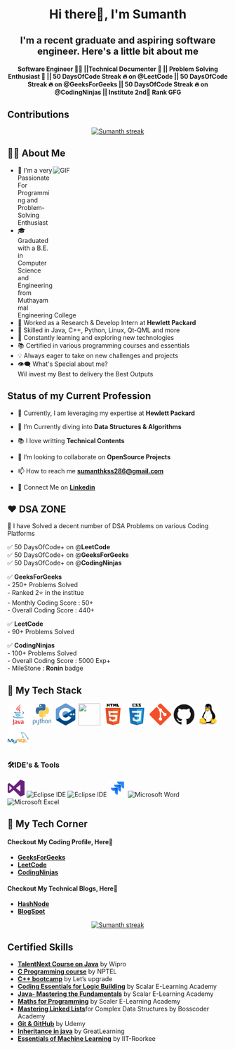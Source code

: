 
<h1 align="center">Hi there👋, I'm <b>Sumanth</b></h1>
<h2 align="center"><b>I'm a recent graduate and aspiring software engineer. Here's a little bit about me</b></h2>
<h4 align="center"><b>Software Engineer 👨‍💻 ||Technical Documenter 📖 || Problem Solving Enthusiast 🧠 || 50 DaysOfCode Streak 🔥 on @LeetCode || 50 DaysOfCode Streak 🔥 on @GeeksForGeeks || 50 DaysOfCode Streak 🔥 on @CodingNinjas || Institute 2nd🥇 Rank GFG </b>
</b></h4> 
  
## Contributions
<p align="center">
    <a href="https://https://github.com/Sumanth1523/github-readme-streak-stats">
        <img title="🔥 Get streak stats for your profile at git.io/streak-stats" alt="Sumanth streak" src="https://github-readme-streak-stats.herokuapp.com/?user=Sumanth1523&theme=black-ice&hide_border=true&stroke=0000&background=060A0CD0"/>
    </a>
</p>


## 🙋‍♂️ About Me
  <img align="right" alt="GIF" src="https://github.com/abhisheknaiidu/abhisheknaiidu/blob/master/code.gif?raw=true" width="400" height="320" />

- 🥋 I'm a very Passionate For Programming and Problem-Solving Enthusiast
- 🎓 Graduated with a B.E. in Computer Science and Engineering from Muthayammal Engineering College
- 💼 Worked as a Research & Develop Intern at **Hewlett Packard**
- 🚀 Skilled in Java, C++, Python, Linux, Qt-QML and more
- 🌱 Constantly learning and exploring new technologies
- 📚 Certified in various programming courses and essentials
- 💡 Always eager to take on new challenges and projects
- 👁‍🗨 What's Special about me? <br>
  Wil invest my Best to delivery the Best Outputs

## Status of my Current Profession

- 🔭 Currently, I am leveraging my expertise at **Hewlett Packard**
- 📘 I’m Currently diving into **Data Structures & Algorithms**
- 📚 I love writting **Technical Contents**
- 👯 I’m looking to collaborate on **OpenSource Projects**

- 📫 How to reach me **sumanthkss286@gmail.com**
- 🔗 Connect Me on [**Linkedin**](https://www.linkedin.com/in/sai-sumanth-kovuru-426792236/)

 ## ❤️ DSA ZONE 

🚀 I have Solved a decent number  of DSA Problems on various Coding Platforms <br>

✅ 50 DaysOfCode+ on @**LeetCode** <br>
✅ 50 DaysOfCode+ on @**GeeksForGeeks** <br>
✅ 50 DaysOfCode+ on @**CodingNinjas** <br> 

✅  **GeeksForGeeks** <br>
    - 250+ Problems Solved <br>
    - Ranked 2⭐ in the institue <br>
    - Monthly Coding Score : 50+ <br>
    - Overall Coding Score : 440+ <br>
    
✅  **LeetCode** <br>
    - 90+ Problems Solved <br>
   
✅  **CodingNinjas** <br>
    - 100+ Problems Solved <br>
    - Overall Coding Score : 5000 Exp+ <br>
    - MileStone : **Ronin** badge

<h2 align="left">💼 My Tech Stack</h2>

<p align="left">  
    <a> <img src="https://raw.githubusercontent.com/devicons/devicon/master/icons/java/java-original-wordmark.svg" alt="html5" width="50" height="50"/> </a>
    <a> <img src="https://raw.githubusercontent.com/devicons/devicon/master/icons/python/python-original-wordmark.svg" alt="html5" width="50" height="50"/> </a>
    <a> <img src="https://raw.githubusercontent.com/devicons/devicon/master/icons/cplusplus/cplusplus-original.svg" alt="html5" width="50" height="50"/> </a>
    <a> <img src="https://encrypted-tbn0.gstatic.com/images?q=tbn:ANd9GcQKV_YmdF_Sp085VCBA0C0L02Vqr0u4XAIKeGhC1pyCvRmtfdS6-2FN9MyU_4VUSbnhuO4&usqp=CAU" width="50" height="50"> </a>
    <a> <img src="https://raw.githubusercontent.com/devicons/devicon/master/icons/html5/html5-original-wordmark.svg" alt="HTML5" width="50" height="50"> </a>
    <a> <img src="https://raw.githubusercontent.com/devicons/devicon/master/icons/css3/css3-original-wordmark.svg" alt="CSS3" width="50" height="50"> </a>
    <a> <img src="https://raw.githubusercontent.com/devicons/devicon/master/icons/git/git-original.svg" alt="Git" width="50" height="50"> </a>
    <a> <img src="https://raw.githubusercontent.com/devicons/devicon/master/icons/github/github-original.svg" alt="GitHub" width="50" height="50"> </a>
    <a> <img src="https://raw.githubusercontent.com/devicons/devicon/master/icons/linux/linux-original.svg" alt="Linux" width="50" height="50"> </a>
    <a> <img src="https://raw.githubusercontent.com/devicons/devicon/master/icons/mysql/mysql-original-wordmark.svg" alt="MySQL" width="50" height="50"> </a>
</p>
  <h3>🛠️IDE's & Tools</h3>
  <p>
    <a> <img src="https://raw.githubusercontent.com/devicons/devicon/master/icons/visualstudio/visualstudio-plain.svg" alt="VSCode" width="40" height="40"> </a>
    <a> <img src="https://upload.wikimedia.org/wikipedia/commons/thumb/9/9c/IntelliJ_IDEA_Icon.svg/768px-IntelliJ_IDEA_Icon.svg.png" alt="Eclipse IDE" width="40" height="40"> </a>
 <a> <img src="https://miro.medium.com/v2/resize:fit:828/format:webp/1*nNTk-j2uaKhxyj3GXsYNdg.png" alt="Eclipse IDE" width="40" height="40"> </a>
 <a>  <img src="https://raw.githubusercontent.com/devicons/devicon/master/icons/jira/jira-original.svg" alt="JIRA" width="40" height="40"> </a>
<a>   <img src="https://5.imimg.com/data5/SELLER/Default/2021/8/OB/UP/SC/136014976/advance-microsoft-excel-course.png" alt="Microsoft Word" width="40" height="40"> </a>
 <a>  <img src="https://upload.wikimedia.org/wikipedia/commons/thumb/8/8d/Microsoft_Word_2013-2019_logo.svg/1200px-Microsoft_Word_2013-2019_logo.svg.png" alt="Microsoft Excel" width="40" height="40"> </a>

<h2 align="left">💼 My Tech Corner</h2>

<h4><b>Checkout My Coding Profile, Here🤝</b></h4> 
  
- [**GeeksForGeeks**](https://auth.geeksforgeeks.org/user/sumanthkss286/practice) <br>
- [**LeetCode**](https://leetcode.com/sumanthkss286/) <br>
- [**CodingNinjas**](https://www.codingninjas.com/studio/profile/Sumanth1523)<br>
<h4><b>Checkout My Technical Blogs, Here🤝</b></h4>  

- [**HashNode**](https://buildskillswithsumanth.hashnode.dev/)<br>
- [**BlogSpot**](https://buildskillswithsumanth.blogspot.com/)<br>

<p align="center">
    <a href="https://https://github.com/Sumanth1523/github-readme-streak-stats">
        <img title="🔥 Get streak stats for your profile at git.io/streak-stats" alt="Sumanth streak" src="https://github-readme-streak-stats.herokuapp.com/?user=Sumanth1523&theme=black-ice&hide_border=true&stroke=0000&background=060A0CD0"/>
    </a>
</p>

## Certified Skills

- [**TalentNext Course on Java**](https://drive.google.com/file/d/1GCdMMxwubkqEEXfldL5EdbQplA-E7OPQ/view?usp=sharing) by Wipro<br>
- [**C Programming course**](https://drive.google.com/file/d/1-RVyZA2DE1SO7Su8vW5WcBuj_Ud3-Xhj/view?usp=drive_link) by NPTEL<br>
- [**C++ bootcamp**](https://drive.google.com/file/d/1rFKcohHx9r_R2bm333tM-h-Ku-UybZEG/view?usp=drive_link) by Let’s upgrade<br>
- [**Coding Essentials for Logic Building**](https://moonshot.scaler.com/s/sl/Zozo4Egkr2)  by Scalar E-Learning Academy<br>
- [**Java- Mastering the Fundamentals**](https://moonshot.scaler.com/s/sl/UxrbUoqVvI) by Scalar E-Learning Academy<br>
- [**Maths for Programming**](https://moonshot.scaler.com/s/sl/r42cMuQwE_) by Scaler E-Learning Academy<br>
- [**Mastering Linked Lists**](https://drive.google.com/file/d/16ZF6OTW3pgos4kzTx6eEaDlWEpZgvNvh/view)for Complex Data Structures by Bosscoder Academy<br>
- [**Git & GitHub**](https://udemy-certificate.s3.amazonaws.com/image/UC-7815bdf2-bbb1-4250-946c-d11ad1df11e3.jpg) by Udemy
- [**Inheritance in java**](https://olympus.mygreatlearning.com/courses/65655/certificate) by GreatLearning
- [**Essentials of Machine Learning**](https://hyperstack.id/credential/1e09ba30-8fbd-43a7-8fb5-420b2dcd29a0?view=recipient) by IIT-Roorkee<br>





    



    





